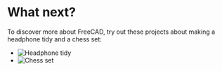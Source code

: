 # What next?

To discover more about FreeCAD, try out these projects about making a headphone tidy and a chess set:

+ ![Headphone tidy](https://learning-admin.raspberrypi.org/en/projects/freecad-headphone-tidy)
+ ![Chess set](https://learning-admin.raspberrypi.org/en/projects/freecad-chess-set)

